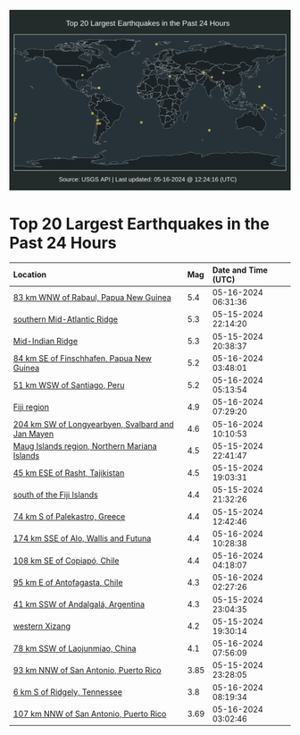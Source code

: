 ![Map](./map.png)

# Top 20 Largest Earthquakes in the Past 24 Hours

| Location | Mag | Date and Time (UTC) |
|:---|:---|:---|
| [83 km WNW of Rabaul, Papua New Guinea](https://earthquake.usgs.gov/earthquakes/eventpage/us6000mywx) | 5.4 | 05-16-2024 06:31:36 |
| [southern Mid-Atlantic Ridge](https://earthquake.usgs.gov/earthquakes/eventpage/us6000myub) | 5.3 | 05-15-2024 22:14:20 |
| [Mid-Indian Ridge](https://earthquake.usgs.gov/earthquakes/eventpage/us6000mytv) | 5.3 | 05-15-2024 20:38:37 |
| [84 km SE of Finschhafen, Papua New Guinea](https://earthquake.usgs.gov/earthquakes/eventpage/us6000mywa) | 5.2 | 05-16-2024 03:48:01 |
| [51 km WSW of Santiago, Peru](https://earthquake.usgs.gov/earthquakes/eventpage/us6000mywl) | 5.2 | 05-16-2024 05:13:54 |
| [Fiji region](https://earthquake.usgs.gov/earthquakes/eventpage/us6000myx5) | 4.9 | 05-16-2024 07:29:20 |
| [204 km SW of Longyearbyen, Svalbard and Jan Mayen](https://earthquake.usgs.gov/earthquakes/eventpage/us6000myxl) | 4.6 | 05-16-2024 10:10:53 |
| [Maug Islands region, Northern Mariana Islands](https://earthquake.usgs.gov/earthquakes/eventpage/us6000myuz) | 4.5 | 05-15-2024 22:41:47 |
| [45 km ESE of Rasht, Tajikistan](https://earthquake.usgs.gov/earthquakes/eventpage/us6000myt9) | 4.5 | 05-15-2024 19:03:31 |
| [south of the Fiji Islands](https://earthquake.usgs.gov/earthquakes/eventpage/us6000myua) | 4.4 | 05-15-2024 21:32:26 |
| [74 km S of Palekastro, Greece](https://earthquake.usgs.gov/earthquakes/eventpage/us6000myqp) | 4.4 | 05-15-2024 12:42:46 |
| [174 km SSE of Alo, Wallis and Futuna](https://earthquake.usgs.gov/earthquakes/eventpage/us6000myxm) | 4.4 | 05-16-2024 10:28:38 |
| [108 km SE of Copiapó, Chile](https://earthquake.usgs.gov/earthquakes/eventpage/us6000mywe) | 4.4 | 05-16-2024 04:18:07 |
| [95 km E of Antofagasta, Chile](https://earthquake.usgs.gov/earthquakes/eventpage/us6000myvp) | 4.3 | 05-16-2024 02:27:26 |
| [41 km SSW of Andalgalá, Argentina](https://earthquake.usgs.gov/earthquakes/eventpage/us6000myuy) | 4.3 | 05-15-2024 23:04:35 |
| [western Xizang](https://earthquake.usgs.gov/earthquakes/eventpage/us6000mytd) | 4.2 | 05-15-2024 19:30:14 |
| [78 km SSW of Laojunmiao, China](https://earthquake.usgs.gov/earthquakes/eventpage/us6000myxb) | 4.1 | 05-16-2024 07:56:09 |
| [93 km NNW of San Antonio, Puerto Rico](https://earthquake.usgs.gov/earthquakes/eventpage/pr2024136001) | 3.85 | 05-15-2024 23:28:05 |
| [6 km S of Ridgely, Tennessee](https://earthquake.usgs.gov/earthquakes/eventpage/nm60582051) | 3.8 | 05-16-2024 08:19:34 |
| [107 km NNW of San Antonio, Puerto Rico](https://earthquake.usgs.gov/earthquakes/eventpage/pr2024137000) | 3.69 | 05-16-2024 03:02:46 |
